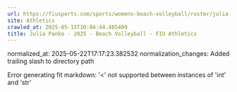 ```yaml
---
url: https://fiusports.com/sports/womens-beach-volleyball/roster/julia-panko/13013/
site: Athletics
crawled_at: 2025-05-13T10:04:44.485409
title: Julia Panko - 2025 - Beach Volleyball - FIU Athletics
---
```

normalized_at: 2025-05-22T17:17:23.382532
normalization_changes: Added trailing slash to directory path

Error generating fit markdown: '<' not supported between instances of 'int' and 'str'